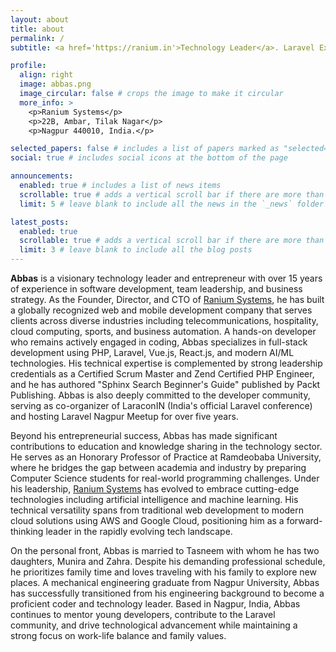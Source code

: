 ```yaml
---
layout: about
title: about
permalink: /
subtitle: <a href='https://ranium.in'>Technology Leader</a>. Laravel Expert. AI Integration Specialist.

profile:
  align: right
  image: abbas.png
  image_circular: false # crops the image to make it circular
  more_info: >
    <p>Ranium Systems</p>
    <p>22B, Ambar, Tilak Nagar</p>
    <p>Nagpur 440010, India.</p>

selected_papers: false # includes a list of papers marked as "selected={true}"
social: true # includes social icons at the bottom of the page

announcements:
  enabled: true # includes a list of news items
  scrollable: true # adds a vertical scroll bar if there are more than 3 news items
  limit: 5 # leave blank to include all the news in the `_news` folder

latest_posts:
  enabled: true
  scrollable: true # adds a vertical scroll bar if there are more than 3 new posts items
  limit: 3 # leave blank to include all the blog posts
---
```


**Abbas** is a visionary technology leader and entrepreneur with over 15 years of experience in software development, team leadership, and business strategy. As the Founder, Director, and CTO of [Ranium Systems](https://ranium.in), he has built a globally recognized web and mobile development company that serves clients across diverse industries including telecommunications, hospitality, cloud computing, sports, and business automation. A hands-on developer who remains actively engaged in coding, Abbas specializes in full-stack development using PHP, Laravel, Vue.js, React.js, and modern AI/ML technologies. His technical expertise is complemented by strong leadership credentials as a Certified Scrum Master and Zend Certified PHP Engineer, and he has authored "Sphinx Search Beginner's Guide" published by Packt Publishing. Abbas is also deeply committed to the developer community, serving as co-organizer of LaraconIN (India's official Laravel conference) and hosting Laravel Nagpur Meetup for over five years.

Beyond his entrepreneurial success, Abbas has made significant contributions to education and knowledge sharing in the technology sector. He serves as an Honorary Professor of Practice at Ramdeobaba University, where he bridges the gap between academia and industry by preparing Computer Science students for real-world programming challenges. Under his leadership, [Ranium Systems](https://ranium.in) has evolved to embrace cutting-edge technologies including artificial intelligence and machine learning. His technical versatility spans from traditional web development to modern cloud solutions using AWS and Google Cloud, positioning him as a forward-thinking leader in the rapidly evolving tech landscape.

On the personal front, Abbas is married to Tasneem with whom he has two daughters, Munira and Zahra. Despite his demanding professional schedule, he prioritizes family time and loves traveling with his family to explore new places. A mechanical engineering graduate from Nagpur University, Abbas has successfully transitioned from his engineering background to become a proficient coder and technology leader. Based in Nagpur, India, Abbas continues to mentor young developers, contribute to the Laravel community, and drive technological advancement while maintaining a strong focus on work-life balance and family values.
